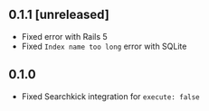 ## 0.1.1 [unreleased]

- Fixed error with Rails 5
- Fixed `Index name too long` error with SQLite

## 0.1.0

- Fixed Searchkick integration for `execute: false`
